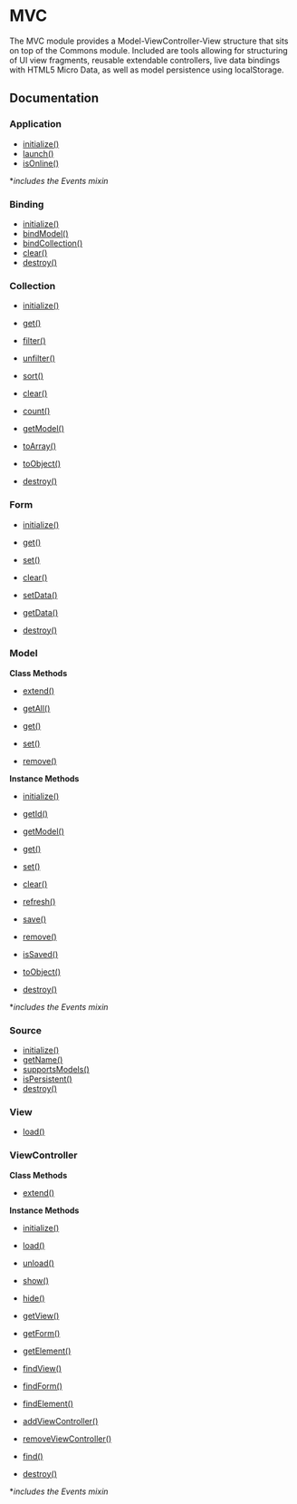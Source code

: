 # MVC

The MVC module provides a Model-ViewController-View structure that sits on top of the Commons module. Included are tools allowing for structuring of UI view fragments, reusable extendable controllers, live data bindings with HTML5 Micro Data, as well as model persistence using localStorage.

## Documentation

### Application

* [initialize()](#app-initialize)
* [launch()](#app-launch)
* [isOnline()](#app-is-online)

**includes the Events mixin*

### Binding

* [initialize()](#binding-initialize)
* [bindModel()](#binding-bind-model)
* [bindCollection()](#binding-bind-collection)
* [clear()](#binding-clear)
* [destroy()](#binding-destroy)

### Collection

* [initialize()](#collection-initialize)

* [get()](#collection-get)
* [filter()](#collection-filter)
* [unfilter()](#collection-unfilter)
* [sort()](#collection-sort)
* [clear()](#collection-clear)

* [count()](#collection-count)
* [getModel()](#collection-get-model)

* [toArray()](#collection-to-array)
* [toObject()](#collection-to-object)

* [destroy()](#collection-destroy)

### Form

* [initialize()](#form-initialize)

* [get()](#form-get)
* [set()](#form-set)
* [clear()](#form-clear)

* [setData()](#form-set-data)
* [getData()](#form-get-data)

* [destroy()](#form-destroy)

### Model

**Class Methods**

* [extend()](#model-class-extend)

* [getAll()](#model-class-get-all)
* [get()](#model-class-get)
* [set()](#model-class-set)
* [remove()](#model-class-remove)

**Instance Methods**

* [initialize()](#model-initialize)

* [getId()](#model-get-id)
* [getModel()](#model-get-model)

* [get()](#model-get)
* [set()](#model-set)
* [clear()](#model-clear)
* [refresh()](#model-refresh)
* [save()](#model-save)
* [remove()](#model-remove)

* [isSaved()](#model-is-saved)
* [toObject()](#model-to-object)

* [destroy()](#model-destroy)

**includes the Events mixin*

### Source

* [initialize()](#source-initialize)
* [getName()](#source-get-name)
* [supportsModels()](#source-supports-models)
* [isPersistent()](#source-is-persistent)
* [destroy()](#source-destroy)

### View

* [load()](#view-load)

### ViewController

**Class Methods**

* [extend()](#view-controller-class-extend)

**Instance Methods**

* [initialize()](#view-controller-initialize)

* [load()](#view-controller-load)
* [unload()](#view-controller-unload)
* [show()](#view-controller-show)
* [hide()](#view-controller-hide)

* [getView()](#view-controller-get-view)
* [getForm()](#view-controller-get-form)
* [getElement()](#view-controller-get-element)

* [findView()](#view-controller-find-view)
* [findForm()](#view-controller-find-form)
* [findElement()](#view-controller-find-element)

* [addViewController()](#view-controller-add-view-controller)
* [removeViewController()](#view-controller-remove-view-controller)

* [find()](#view-controller-lookup)

* [destroy()](#view-controller-destroy)

**includes the Events mixin*
